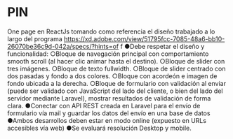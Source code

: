 # PIN
One page en ReactJs tomando como referencia el diseño trabajado a lo largo del programa
https://xd.adobe.com/view/51795fcc-7085-48a6-bb10-26070be36c9d-042a/specs/?hints=of
f
●Debe respetar el diseño y funcionalidad:
○Bloque de navegación principal con comportamiento smooth scroll (al hacer clic
animar hasta el destino).
○Bloque de slider con tres imágenes.
○Bloque de texto fullwidth.
○Bloque de slider centrado con dos pasadas y fondo a dos colores.
○Bloque con acordeón e imagen de fondo ubicada a la derecha.
○Bloque de formulario con validación al enviar (puede ser validado con JavaScript del
lado del cliente, o bien del lado del servidor mediante Laravel), mostrar resultados
de validación de forma clara.
●Conectar con API REST creada en Laravel para el envío de formulario vía mail y guardar los
datos del envío en una base de datos
●Ambos desarrollos deben estar en modo online (expuesto en URLs accesibles vía web)
●Se evaluará resolución Desktop y mobile.
